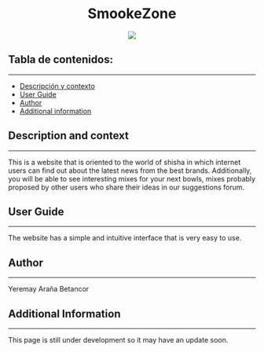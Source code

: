 

<h1 align="center"> SmookeZone</h1>
<p align="center"><img src="https://www.estancomoratalaz.es/data/100185/assets/Productos/Tabaco%20de%20sisa/Kartel/kartel@1651350820617@550x550-adjust_middle.jpg"/></p> 

## Tabla de contenidos:
---
- [Descripción y contexto](#Description_context)
- [User Guide](#User_Guide)
- [Author](#Author)
- [Additional information](#Additional_Information)
  
## Description and context
---
This is a website that is oriented to the world of shisha in which internet users can find out about the latest news from the best brands. Additionally, you will be able to see interesting mixes for your next bowls, mixes probably proposed by other users who share their ideas in our suggestions forum.

## User Guide
---
The website has a simple and intuitive interface that is very easy to use.

## Author
---
Yeremay Araña Betancor

## Additional Information
---
This page is still under development so it may have an update soon.
